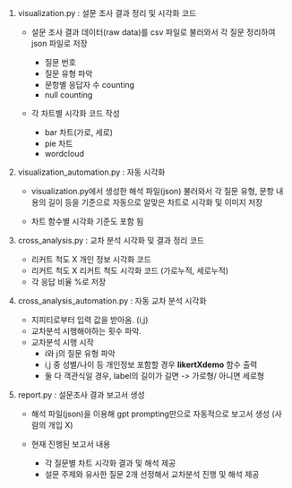 1) visualization.py : 설문 조사 결과 정리 및 시각화 코드
    - 설문 조사 결과 데이터(raw data)를 csv 파일로 불러와서 각 질문 정리하여 json 파일로 저장 
        - 질문 번호
        - 질문 유형 파악
        - 문항별 응답자 수 counting
        - null counting  

    - 각 차트별 시각화 코드 작성
        - bar 차트(가로, 세로)
        - pie 차트
        - wordcloud

2) visualization_automation.py : 자동 시각화
    - visualization.py에서 생성한 해석 파일(json) 불러와서 각 질문 유형, 문항 내용의 길이 등을 기준으로 자동으로 알맞은 차트로 시각화 및 이미지 저장

    - 차트 함수별 시각화 기준도 포함 됨

3) cross_analysis.py : 교차 분석 시각화 및 결과 정리 코드
    - 리커트 척도 X 개인 정보 시각화 코드
    - 리커트 척도 X 리커트 척도 시각화 코드 (가로누적, 세로누적)
    - 각 응답 비율 %로 저장

4) cross_analysis_automation.py : 자동 교차 분석 시각화
    - 지피티로부터 입력 값을 받아옴. (i,j)
    - 교차분석 시행해야하는 횟수 파악.
    - 교차분석 시행 시작
        - i와 j의 질문 유형 파악
        - i,j 중 성별/나이 등 개인정보 포함할 경우 **likertXdemo** 함수 출력
        - 둘 다 객관식일 경우, label의 길이가 길면 -> 가로형/ 아니면 세로형

5) report.py : 설문조사 결과 보고서 생성
    - 해석 파일(json)을 이용해 gpt prompting만으로 자동적으로 보고서 생성 (사람의 개입 X)

    - 현재 진행된 보고서 내용
        - 각 질문별 차트 시각화 결과 및 해석 제공
        - 설문 주제와 유사한 질문 2개 선정해서 교차분석 진행 및 해석 제공